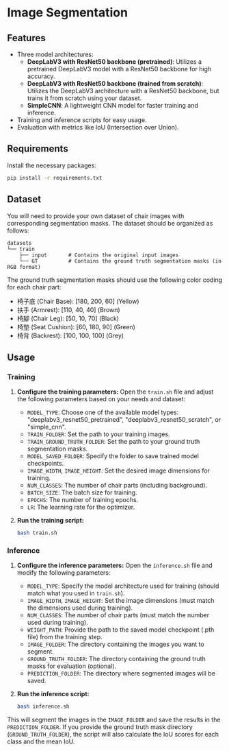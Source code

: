 # Image Segmentation

## Features

* Three model architectures:
    * **DeepLabV3 with ResNet50 backbone (pretrained)**: Utilizes a pretrained DeepLabV3 model with a ResNet50 backbone for high accuracy.
    * **DeepLabV3 with ResNet50 backbone (trained from scratch)**: Utilizes the DeepLabV3 architecture with a ResNet50 backbone, but trains it from scratch using your dataset.
    * **SimpleCNN**: A lightweight CNN model for faster training and inference. 
* Training and inference scripts for easy usage. 
* Evaluation with metrics like IoU (Intersection over Union). 

## Requirements

Install the necessary packages:

```bash
pip install -r requirements.txt
```

## Dataset

You will need to provide your own dataset of chair images with corresponding segmentation masks. The dataset should be organized as follows: 

```
datasets
└── train
    ├── input       # Contains the original input images 
    └── GT          # Contains the ground truth segmentation masks (in RGB format)
```

The ground truth segmentation masks should use the following color coding for each chair part:

* 椅子底 (Chair Base): [180, 200, 60] (Yellow)
* 扶手 (Armrest): [110, 40, 40] (Brown)
* 椅腳 (Chair Leg): [50, 10, 70] (Black)
* 椅墊 (Seat Cushion): [60, 180, 90] (Green)
* 椅背 (Backrest): [100, 100, 100] (Grey)

## Usage

### Training

1. **Configure the training parameters:**
   Open the `train.sh` file and adjust the following parameters based on your needs and dataset:
   * `MODEL_TYPE`: Choose one of the available model types: "deeplabv3_resnet50_pretrained", "deeplabv3_resnet50_scratch", or "simple_cnn".
   * `TRAIN_FOLDER`: Set the path to your training images.
   * `TRAIN_GROUND_TRUTH_FOLDER`: Set the path to your ground truth segmentation masks.
   * `MODEL_SAVED_FOLDER`: Specify the folder to save trained model checkpoints.
   * `IMAGE_WIDTH`, `IMAGE_HEIGHT`: Set the desired image dimensions for training. 
   * `NUM_CLASSES`:  The number of chair parts (including background). 
   * `BATCH_SIZE`: The batch size for training. 
   * `EPOCHS`: The number of training epochs.
   * `LR`: The learning rate for the optimizer.

2. **Run the training script:**
   ```bash
   bash train.sh
   ```

### Inference

1. **Configure the inference parameters:**
   Open the `inference.sh` file and modify the following parameters:
   * `MODEL_TYPE`: Specify the model architecture used for training (should match what you used in `train.sh`).
   * `IMAGE_WIDTH`, `IMAGE_HEIGHT`: Set the image dimensions (must match the dimensions used during training).
   * `NUM_CLASSES`: The number of chair parts (must match the number used during training).
   * `WEIGHT_PATH`:  Provide the path to the saved model checkpoint (.pth file) from the training step.
   * `IMAGE_FOLDER`:  The directory containing the images you want to segment. 
   * `GROUND_TRUTH_FOLDER`:  The directory containing the ground truth masks for evaluation (optional). 
   * `PREDICTION_FOLDER`:  The directory where segmented images will be saved.

2. **Run the inference script:**
   ```bash
   bash inference.sh
   ```

This will segment the images in the `IMAGE_FOLDER` and save the results in the `PREDICTION_FOLDER`. If you provide the ground truth mask directory (`GROUND_TRUTH_FOLDER`), the script will also calculate the IoU scores for each class and the mean IoU. 
